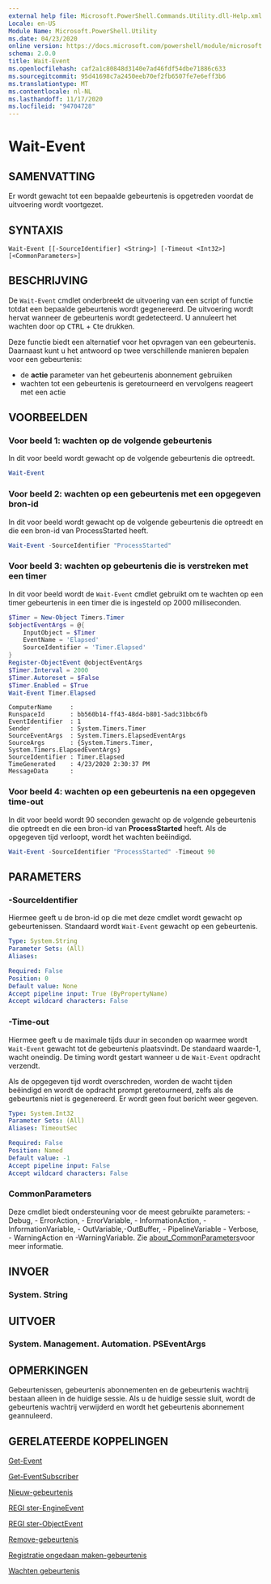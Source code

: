 ```yaml
---
external help file: Microsoft.PowerShell.Commands.Utility.dll-Help.xml
Locale: en-US
Module Name: Microsoft.PowerShell.Utility
ms.date: 04/23/2020
online version: https://docs.microsoft.com/powershell/module/microsoft.powershell.utility/wait-event?view=powershell-7.2&WT.mc_id=ps-gethelp
schema: 2.0.0
title: Wait-Event
ms.openlocfilehash: caf2a1c80848d3140e7ad46fdf54dbe71886c633
ms.sourcegitcommit: 95d41698c7a2450eeb70ef2fb6507fe7e6eff3b6
ms.translationtype: MT
ms.contentlocale: nl-NL
ms.lasthandoff: 11/17/2020
ms.locfileid: "94704728"
---
```

# Wait-Event

## SAMENVATTING
Er wordt gewacht tot een bepaalde gebeurtenis is opgetreden voordat de uitvoering wordt voortgezet.

## SYNTAXIS

```
Wait-Event [[-SourceIdentifier] <String>] [-Timeout <Int32>] [<CommonParameters>]
```

## BESCHRIJVING

De `Wait-Event` cmdlet onderbreekt de uitvoering van een script of functie totdat een bepaalde gebeurtenis wordt gegenereerd. De uitvoering wordt hervat wanneer de gebeurtenis wordt gedetecteerd. U annuleert het wachten door op <kbd>CTRL</kbd> + <kbd>C</kbd>te drukken.

Deze functie biedt een alternatief voor het opvragen van een gebeurtenis. Daarnaast kunt u het antwoord op twee verschillende manieren bepalen voor een gebeurtenis:

- de **actie** parameter van het gebeurtenis abonnement gebruiken
- wachten tot een gebeurtenis is geretourneerd en vervolgens reageert met een actie

## VOORBEELDEN

### Voor beeld 1: wachten op de volgende gebeurtenis

In dit voor beeld wordt gewacht op de volgende gebeurtenis die optreedt.

```powershell
Wait-Event
```

### Voor beeld 2: wachten op een gebeurtenis met een opgegeven bron-id

In dit voor beeld wordt gewacht op de volgende gebeurtenis die optreedt en die een bron-id van ProcessStarted heeft.

```powershell
Wait-Event -SourceIdentifier "ProcessStarted"
```

### Voor beeld 3: wachten op gebeurtenis die is verstreken met een timer

In dit voor beeld wordt de `Wait-Event` cmdlet gebruikt om te wachten op een timer gebeurtenis in een timer die is ingesteld op 2000 milliseconden.

```powershell
$Timer = New-Object Timers.Timer
$objectEventArgs = @{
    InputObject = $Timer
    EventName = 'Elapsed'
    SourceIdentifier = 'Timer.Elapsed'
}
Register-ObjectEvent @objectEventArgs
$Timer.Interval = 2000
$Timer.Autoreset = $False
$Timer.Enabled = $True
Wait-Event Timer.Elapsed
```

```Output
ComputerName     :
RunspaceId       : bb560b14-ff43-48d4-b801-5adc31bbc6fb
EventIdentifier  : 1
Sender           : System.Timers.Timer
SourceEventArgs  : System.Timers.ElapsedEventArgs
SourceArgs       : {System.Timers.Timer, System.Timers.ElapsedEventArgs}
SourceIdentifier : Timer.Elapsed
TimeGenerated    : 4/23/2020 2:30:37 PM
MessageData      :
```

### Voor beeld 4: wachten op een gebeurtenis na een opgegeven time-out

In dit voor beeld wordt 90 seconden gewacht op de volgende gebeurtenis die optreedt en die een bron-id van **ProcessStarted** heeft. Als de opgegeven tijd verloopt, wordt het wachten beëindigd.

```powershell
Wait-Event -SourceIdentifier "ProcessStarted" -Timeout 90
```

## PARAMETERS

### -SourceIdentifier

Hiermee geeft u de bron-id op die met deze cmdlet wordt gewacht op gebeurtenissen.
Standaard wordt `Wait-Event` gewacht op een gebeurtenis.

```yaml
Type: System.String
Parameter Sets: (All)
Aliases:

Required: False
Position: 0
Default value: None
Accept pipeline input: True (ByPropertyName)
Accept wildcard characters: False
```

### -Time-out

Hiermee geeft u de maximale tijds duur in seconden op waarmee wordt `Wait-Event` gewacht tot de gebeurtenis plaatsvindt. De standaard waarde-1, wacht oneindig. De timing wordt gestart wanneer u de `Wait-Event` opdracht verzendt.

Als de opgegeven tijd wordt overschreden, worden de wacht tijden beëindigd en wordt de opdracht prompt geretourneerd, zelfs als de gebeurtenis niet is gegenereerd. Er wordt geen fout bericht weer gegeven.

```yaml
Type: System.Int32
Parameter Sets: (All)
Aliases: TimeoutSec

Required: False
Position: Named
Default value: -1
Accept pipeline input: False
Accept wildcard characters: False
```

### CommonParameters

Deze cmdlet biedt ondersteuning voor de meest gebruikte parameters: -Debug, - ErrorAction, - ErrorVariable, - InformationAction, -InformationVariable, - OutVariable,-OutBuffer, - PipelineVariable - Verbose, - WarningAction en -WarningVariable. Zie [about_CommonParameters](https://go.microsoft.com/fwlink/?LinkID=113216)voor meer informatie.

## INVOER

### System. String

## UITVOER

### System. Management. Automation. PSEventArgs

## OPMERKINGEN

Gebeurtenissen, gebeurtenis abonnementen en de gebeurtenis wachtrij bestaan alleen in de huidige sessie. Als u de huidige sessie sluit, wordt de gebeurtenis wachtrij verwijderd en wordt het gebeurtenis abonnement geannuleerd.

## GERELATEERDE KOPPELINGEN

[Get-Event](Get-Event.md)

[Get-EventSubscriber](Get-EventSubscriber.md)

[Nieuw-gebeurtenis](New-Event.md)

[REGI ster-EngineEvent](Register-EngineEvent.md)

[REGI ster-ObjectEvent](Register-ObjectEvent.md)

[Remove-gebeurtenis](Remove-Event.md)

[Registratie ongedaan maken-gebeurtenis](Unregister-Event.md)

[Wachten gebeurtenis](Wait-Event.md)

